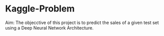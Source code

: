 # Kaggle-Problem
Aim: The objecctive of this project is to predict the sales of a given test set using a Deep Neural Network Architecture.
